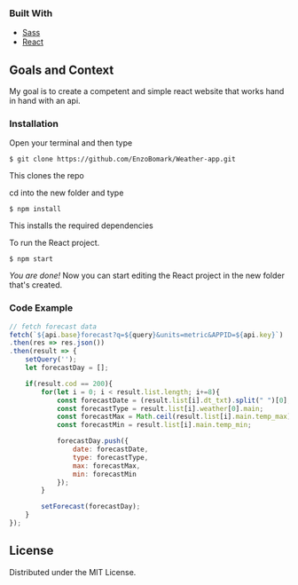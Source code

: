 ### Built With

* [Sass](https://sass-lang.com)
* [React](https://reactjs.org/)

## Goals and Context
My goal is to create a competent and simple react website that works hand in hand with an api.

### Installation
<!--Insert Installation example. ex, npm install... -->
Open your terminal and then type
```
$ git clone https://github.com/EnzoBomark/Weather-app.git
```
This clones the repo

cd into the new folder and type
```
$ npm install
```
This installs the required dependencies

To run the React project.
```
$ npm start
```

*You are done!* Now you can start editing the React project in the new folder that's created.

### Code Example
<!--Insert small code example-->
```JavaScript
// fetch forecast data
fetch(`${api.base}forecast?q=${query}&units=metric&APPID=${api.key}`)
.then(res => res.json())
.then(result => {
    setQuery('');
    let forecastDay = [];

    if(result.cod == 200){
        for(let i = 0; i < result.list.length; i+=8){
            const forecastDate = (result.list[i].dt_txt).split(" ")[0];
            const forecastType = result.list[i].weather[0].main;
            const forecastMax = Math.ceil(result.list[i].main.temp_max);
            const forecastMin = result.list[i].main.temp_min;

            forecastDay.push({
                date: forecastDate, 
                type: forecastType, 
                max: forecastMax, 
                min: forecastMin
            });
        }

        setForecast(forecastDay);
    }
});
```

## License

Distributed under the MIT License. 
